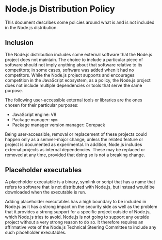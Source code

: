 # Node.js Distribution Policy

This document describes some policies around what is and is not included in the
Node.js distribution.

## Inclusion

The Node.js distribution includes some external software that the Node.js
project does not maintain. The choice to include a particular piece of software
should not imply anything about that software relative to its competitors; in
some cases, software was added when it had no competitors. While the Node.js
project supports and encourages competition in the JavaScript ecosystem, as a
policy, the Node.js project does not include multiple dependencies or tools that
serve the same purpose.

The following user-accessible external tools or libraries are the ones chosen
for their particular purposes:

* JavaScript engine: V8
* Package manager: `npm`
* Package manager version manager: Corepack

Being user-accessible, removal or replacement of these projects could happen
only as a semver-major change, unless the related feature or project is
documented as experimental. In addition, Node.js includes external projects as
internal dependencies. These may be replaced or removed at any time, provided
that doing so is not a breaking change.

## Placeholder executables

A placeholder executable is a binary, symlink or script that has a name that refers to software that is not distributed with Node.js, but instead would be downloaded when the executable is run.

Adding placeholder executables has a high boundary to be included in Node.js as it has a strong impact on the security side as well as the problem that it provides a strong support for a specific project outside of Node.js, which Node.js tries to avoid. Node.js is not going to support any outside project without a very strong reason to do so.
It therefore requires an affirmative vote of the Node.js Technical Steering Committee to include any such placeholder executables.
